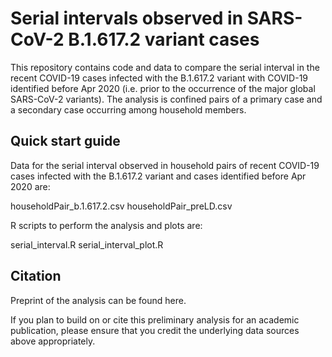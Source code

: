 # Serial intervals observed in SARS-CoV-2 B.1.617.2 variant cases

This repository contains code and data to compare the serial interval in the recent COVID-19 cases infected with the B.1.617.2 variant with COVID-19 identified before Apr 2020 (i.e. prior to the occurrence of the major global SARS-CoV-2 variants). The analysis is confined pairs of a primary case and a secondary case occurring among household members.

## Quick start guide
Data for the serial interval observed in household pairs of recent COVID-19 cases infected with the B.1.617.2 variant and cases identified before Apr 2020 are:

householdPair_b.1.617.2.csv
householdPair_preLD.csv

R scripts to perform the analysis and plots are:

serial_interval.R
serial_interval_plot.R

## Citation
Preprint of the analysis can be found here.

If you plan to build on or cite this preliminary analysis for an academic publication, please ensure that you credit the underlying data sources above appropriately.
